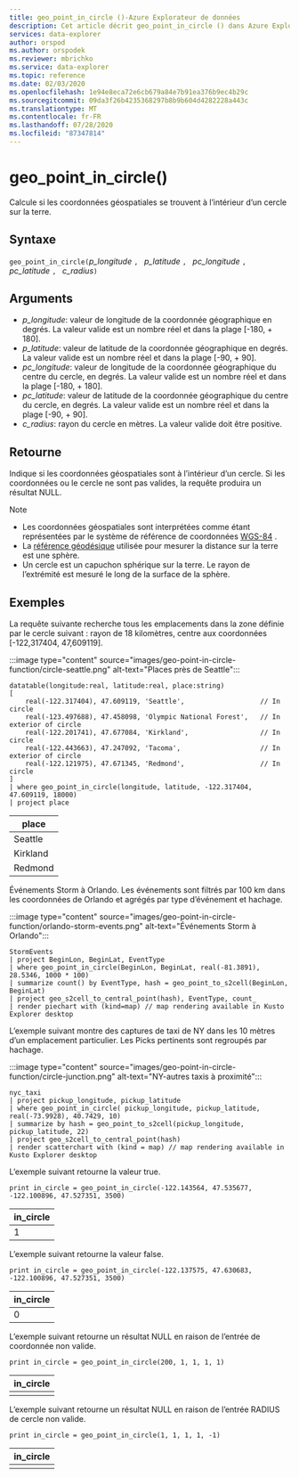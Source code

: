 ```yaml
---
title: geo_point_in_circle ()-Azure Explorateur de données
description: Cet article décrit geo_point_in_circle () dans Azure Explorateur de données.
services: data-explorer
author: orspod
ms.author: orspodek
ms.reviewer: mbrichko
ms.service: data-explorer
ms.topic: reference
ms.date: 02/03/2020
ms.openlocfilehash: 1e94e8eca72e6cb679a84e7b91ea376b9ec4b29c
ms.sourcegitcommit: 09da3f26b4235368297b8b9b604d4282228a443c
ms.translationtype: MT
ms.contentlocale: fr-FR
ms.lasthandoff: 07/28/2020
ms.locfileid: "87347814"
---
```

# <a name="geo_point_in_circle"></a>geo_point_in_circle()

Calcule si les coordonnées géospatiales se trouvent à l’intérieur d’un cercle sur la terre.

## <a name="syntax"></a>Syntaxe

`geo_point_in_circle(`*p_longitude* `, ` *p_latitude* `, ` *pc_longitude* `, ` *pc_latitude* `, ` *c_radius*`)`

## <a name="arguments"></a>Arguments

* *p_longitude*: valeur de longitude de la coordonnée géographique en degrés. La valeur valide est un nombre réel et dans la plage [-180, + 180].
* *p_latitude*: valeur de latitude de la coordonnée géographique en degrés. La valeur valide est un nombre réel et dans la plage [-90, + 90].
* *pc_longitude*: valeur de longitude de la coordonnée géographique du centre du cercle, en degrés. La valeur valide est un nombre réel et dans la plage [-180, + 180].
* *pc_latitude*: valeur de latitude de la coordonnée géographique du centre du cercle, en degrés. La valeur valide est un nombre réel et dans la plage [-90, + 90].
* *c_radius*: rayon du cercle en mètres. La valeur valide doit être positive.

## <a name="returns"></a>Retourne

Indique si les coordonnées géospatiales sont à l’intérieur d’un cercle. Si les coordonnées ou le cercle ne sont pas valides, la requête produira un résultat NULL.

> [!NOTE]
>* Les coordonnées géospatiales sont interprétées comme étant représentées par le système de référence de coordonnées [WGS-84](https://earth-info.nga.mil/GandG/update/index.php?action=home) .
>* La [référence géodésique](https://en.wikipedia.org/wiki/Geodetic_datum) utilisée pour mesurer la distance sur la terre est une sphère.
>* Un cercle est un capuchon sphérique sur la terre. Le rayon de l’extrémité est mesuré le long de la surface de la sphère.

## <a name="examples"></a>Exemples

La requête suivante recherche tous les emplacements dans la zone définie par le cercle suivant : rayon de 18 kilomètres, centre aux coordonnées [-122,317404, 47,609119].

:::image type="content" source="images/geo-point-in-circle-function/circle-seattle.png" alt-text="Places près de Seattle":::

<!-- csl: https://help.kusto.windows.net/Samples -->
```kusto
datatable(longitude:real, latitude:real, place:string)
[
    real(-122.317404), 47.609119, 'Seattle',                   // In circle 
    real(-123.497688), 47.458098, 'Olympic National Forest',   // In exterior of circle  
    real(-122.201741), 47.677084, 'Kirkland',                  // In circle
    real(-122.443663), 47.247092, 'Tacoma',                    // In exterior of circle
    real(-122.121975), 47.671345, 'Redmond',                   // In circle
]
| where geo_point_in_circle(longitude, latitude, -122.317404, 47.609119, 18000)
| project place
```

|place|
|---|
|Seattle|
|Kirkland|
|Redmond|

Événements Storm à Orlando. Les événements sont filtrés par 100 km dans les coordonnées de Orlando et agrégés par type d’événement et hachage.

:::image type="content" source="images/geo-point-in-circle-function/orlando-storm-events.png" alt-text="Événements Storm à Orlando":::

<!-- csl: https://help.kusto.windows.net/Samples -->
```kusto
StormEvents
| project BeginLon, BeginLat, EventType
| where geo_point_in_circle(BeginLon, BeginLat, real(-81.3891), 28.5346, 1000 * 100)
| summarize count() by EventType, hash = geo_point_to_s2cell(BeginLon, BeginLat)
| project geo_s2cell_to_central_point(hash), EventType, count_
| render piechart with (kind=map) // map rendering available in Kusto Explorer desktop
```

L’exemple suivant montre des captures de taxi de NY dans les 10 mètres d’un emplacement particulier. Les Picks pertinents sont regroupés par hachage.

:::image type="content" source="images/geo-point-in-circle-function/circle-junction.png" alt-text="NY-autres taxis à proximité":::

<!-- csl: https://help.kusto.windows.net/Samples -->
```kusto
nyc_taxi
| project pickup_longitude, pickup_latitude
| where geo_point_in_circle( pickup_longitude, pickup_latitude, real(-73.9928), 40.7429, 10)
| summarize by hash = geo_point_to_s2cell(pickup_longitude, pickup_latitude, 22)
| project geo_s2cell_to_central_point(hash)
| render scatterchart with (kind = map) // map rendering available in Kusto Explorer desktop
```

L’exemple suivant retourne la valeur true.

<!-- csl: https://help.kusto.windows.net/Samples -->
```kusto
print in_circle = geo_point_in_circle(-122.143564, 47.535677, -122.100896, 47.527351, 3500)
```

|in_circle|
|---|
|1|

L’exemple suivant retourne la valeur false.

<!-- csl: https://help.kusto.windows.net/Samples -->
```kusto
print in_circle = geo_point_in_circle(-122.137575, 47.630683, -122.100896, 47.527351, 3500)
```

|in_circle|
|---|
|0|

L’exemple suivant retourne un résultat NULL en raison de l’entrée de coordonnée non valide.

<!-- csl: https://help.kusto.windows.net/Samples -->
```kusto
print in_circle = geo_point_in_circle(200, 1, 1, 1, 1)
```

|in_circle|
|---|
||

L’exemple suivant retourne un résultat NULL en raison de l’entrée RADIUS de cercle non valide.

```kusto
print in_circle = geo_point_in_circle(1, 1, 1, 1, -1)
```

|in_circle|
|---|
||
